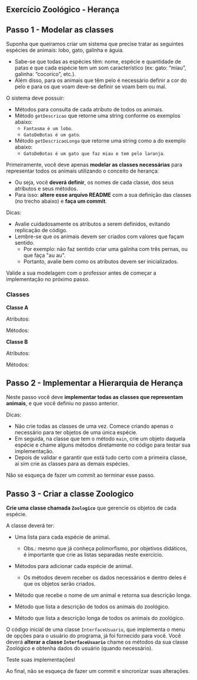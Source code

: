 ## Exercício Zoológico - Herança

## Passo 1 - Modelar as classes

Suponha que queiramos criar um sistema que precise tratar as seguintes espécies de animais: lobo, gato, galinha e águia.

- Sabe-se que todas as espécies têm: nome, espécie e quantidade de patas e que cada espécie tem um som característico (ex: gato: “miau”, galinha: “cocorico”, etc.).
- Além disso, para os animais que têm pelo é necessário definir a cor do pelo e para os que voam deve-se definir se voam bem ou mal. 

O sistema deve possuir:

- Métodos para consulta de cada atributo de todos os animais.
- Método `getDescricao` que retorne uma string conforme os exemplos abaixo: 
  - `Fantasma é um lobo`.
  - `GatoDeBotas é um gato`.
- Método `getDescricaoLonga` que retorne uma string como a do exemplo abaixo: 
  - `GatoDeBotas é um gato que faz miau e tem pelo laranja`.

Primeiramente, você deve apenas **modelar as classes necessárias** para representar todos os animais utilizando o conceito de herança:

- Ou seja, você **deverá definir**, os nomes de cada classe, dos seus atributos e seus métodos.
- Para isso: **altere esse arquivo README** com a sua definição das classes (no trecho abaixo) e **faça um commit**.

Dicas:
- Avalie cuidadosamente os atributos a serem definidos, evitando replicação de código.
- Lembre-se que os animais devem ser criados com valores que façam sentido.
  - Por exemplo: não faz sentido criar uma galinha com três pernas, ou que faça "au au".
  - Portanto, avalie bem como os atributos devem ser inicializados.

Valide a sua modelagem com o professor antes de começar a implementação no próximo passo.

### Classes

**Classe A**

Atributos: 

Métodos:

**Classe B**

Atributos: 

Métodos:

## Passo 2 - Implementar a Hierarquia de Herança

Neste passo você deve **implementar todas as classes que representam animais**, e que você definiu no passo anterior.

Dicas:
- Não crie todas as classes de uma vez. Comece criando apenas o necessário para ter objetos de uma única espécie.
- Em seguida, na classe que tem o método `main`, crie um objeto daquela espécie e chame alguns métodos diretamente no código para testar sua implementação.
- Depois de validar e garantir que está tudo certo com a primeira classe, aí sim crie as classes para as demais espécies.

Não se esqueça de fazer um commit ao terminar esse passo.

## Passo 3 - Criar a classe Zoologico

**Crie uma classe chamada `Zoologico`** que gerencie os objetos de cada espécie. 

A classe deverá ter:

- Uma lista para cada espécie de animal.
   - Obs.: mesmo que já conheça polimorfismo, por objetivos didáticos, é importante que crie as listas separadas neste exercício.
- Métodos para adicionar cada espécie de animal.
  - Os métodos devem receber os dados necessários e dentro deles é que os objetos serão criados.

- Método que recebe o nome de um animal e retorna sua descrição longa.
- Método que lista a descrição de todos os animais do zoológico.
- Método que lista a descrição longa de todos os animais do zoológico.

O código inicial de uma classe `InterfaceUsuario`, que implementa o menu de opções para o usuário do programa, já foi fornecido para você.
Você deverá **alterar a classe `InterfaceUsuario`** chame os métodos da sua classe Zoológico e obtenha dados do usuário (quando necessário).

Teste suas implementações!

Ao final, não se esqueça de fazer um commit e sincronizar suas alterações.
